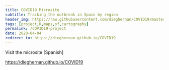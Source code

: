 ```yaml
---
title: COVID19 Microsite
subtitle: Tracking the outbreak in Spain by region
header_img: https://raw.githubusercontent.com/dieghernan/COVID19/master/figs/FallecidosAct.png
tags: [project,R,maps,sf,cartography]
permalink: /COVID19-project
date: 2020-04-04
redirect_to: https://dieghernan.github.io/COVID19
---
```

Visit the microsite [Spanish]

<https://dieghernan.github.io/COVID19>

